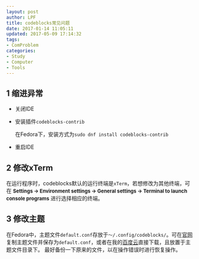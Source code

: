 ```yaml
---
layout: post
author: LPF
title: codeblocks常见问题
date: 2017-01-14 11:05:11
updated: 2017-05-09 17:14:32
tags:
- ComProblem
categories:
- Study
- Computer
- Tools
---
```

## 1 缩进异常

- 关闭IDE
- 安装插件`codeblocks-contrib`
    
    在Fedora下，安装方式为`sudo dnf install codeblocks-contrib`    

- 重启IDE

## 2 修改xTerm

在运行程序时，codeblocks默认的运行终端是`xTerm`，若想修改为其他终端，可在
<font size = 2><B>Settings -> Environment settings -> General settings -> Terminal to launch console programs</B> </font>
进行选择相应的终端。

## 3 修改主题

在Fedora中，主题文件`default.conf`存放于`～/.config/codeblocks/`。可在[官网](http://wiki.codeblocks.org/index.php?title=Syntax_highlighting_custom_colour_themes)复制主题文件并保存为`default.conf`，或者在我的[百度云](https://pan.baidu.com/s/1ge8mnD5)直接下载，且放置于主题文件目录下。
最好备份一下原来的文件，以在操作错误时进行恢复操作。
